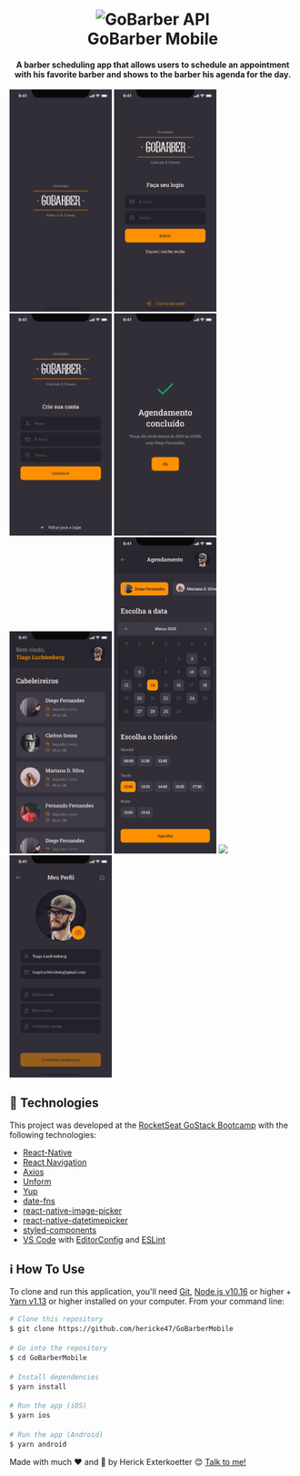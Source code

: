 <h1 align="center">
    <img alt="GoBarber API" src="https://res.cloudinary.com/dqcqifjms/image/upload/v1594050952/felipejung/gobarberlogo.svg" />
    <br>
    GoBarber Mobile
</h1>

<h4 align="center">
  A barber scheduling app that allows users to schedule an appointment with his favorite barber and shows to the barber his agenda for the day.
</h4>

<div>
  <img src="./.github/Splash.png" width="180">
  <img src="./.github/Login.png" width="180">
  <img src="./.github/Cadastrar.png" width="180">
  <img src="./.github/Concluído.png" width="180">
  <img src="./.github/Lista.png" width="180">
  <img src="./.github/Agendamento.png" width="180">
  <img src="./.github/Concluído-1.png" width="180">
  <img src="./.github/Perfil.png" width="180">
</div>

## :rocket: Technologies

This project was developed at the [RocketSeat GoStack Bootcamp](https://rocketseat.com.br/bootcamp) with the following technologies:

-  [React-Native](https://facebook.github.io/react-native/)
-  [React Navigation](https://reactnavigation.org/)
-  [Axios](https://github.com/axios/axios)
-  [Unform](https://unform.dev/)
-  [Yup](https://github.com/jquense/yup)
-  [date-fns](https://date-fns.org/)
-  [react-native-image-picker](https://github.com/react-native-community/react-native-image-picker)
-  [react-native-datetimepicker](https://github.com/react-native-community/datetimepicker)
-  [styled-components](https://www.styled-components.com/)
-  [VS Code][vc] with [EditorConfig][vceditconfig] and [ESLint][vceslint]


## :information_source: How To Use

To clone and run this application, you'll need [Git](https://git-scm.com), [Node.js v10.16][nodejs] or higher + [Yarn v1.13][yarn] or higher installed on your computer. From your command line:

```bash
# Clone this repository
$ git clone https://github.com/hericke47/GoBarberMobile

# Go into the repository
$ cd GoBarberMobile

# Install dependencies
$ yarn install

# Run the app (iOS)
$ yarn ios

# Run the app (Android)
$ yarn android
```

Made with much :heart: and :muscle: by Herick Exterkoetter :blush: <a href="https://www.linkedin.com/in/herick-exterkoetter-197496195/">Talk to me!</a>

[nodejs]: https://nodejs.org/
[yarn]: https://yarnpkg.com/
[vc]: https://code.visualstudio.com/
[vceditconfig]: https://marketplace.visualstudio.com/items?itemName=EditorConfig.EditorConfig
[vceslint]: https://marketplace.visualstudio.com/items?itemName=dbaeumer.vscode-eslint
